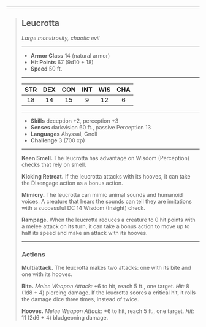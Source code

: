 ***
> ## Leucrotta
> *Large monstrosity, chaotic evil*
> 
> ***
> 
> - **Armor Class** 14 (natural armor)
> - **Hit Points** 67 (9d10 + 18)
> - **Speed** 50 ft.
> 
> ***
> 
> |STR|DEX|CON|INT|WIS|CHA|
> |:---:|:---:|:---:|:---:|:---:|:---:|
> |18|14|15|9|12|6|
> 
> ***
> 
> - **Skills** deception +2, perception +3
> - **Senses** darkvision 60 ft., passive Perception 13
> - **Languages** Abyssal, Gnoll
> - **Challenge** 3 (700 xp)
> 
> ***
> 
> **Keen Smell.** The leucrotta has advantage on Wisdom (Perception) checks that rely on smell.
> 
> **Kicking Retreat.** If the leucrotta attacks with its hooves, it can take the Disengage action as a bonus action.
> 
> **Mimicry.** The leucrotta can mimic animal sounds and humanoid voices. A creature that hears the sounds can tell they are imitations with a successful DC 14 Wisdom (Insight) check.
> 
> **Rampage.** When the leucrotta reduces a creature to 0 hit points with a melee attack on its turn, it can take a bonus action to move up to half its speed and make an attack with its hooves.
> 
> ***
> 
> ### Actions
> **Multiattack.** The leucrotta makes two attacks: one with its bite and one with its hooves.
> 
> **Bite.** *Melee Weapon Attack:* +6 to hit, reach 5 ft., one target. *Hit:* 8 (1d8 + 4) piercing damage. If the leucrotta scores a critical hit, it rolls the damage dice three times, instead of twice.
> 
> **Hooves.** *Melee Weapon Attack:* +6 to hit, reach 5 ft., one target. *Hit:* 11 (2d6 + 4) bludgeoning damage.